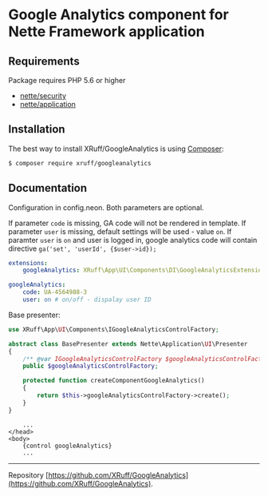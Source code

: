 Google Analytics component for Nette Framework application
======

Requirements
------------

Package requires PHP 5.6 or higher

- [nette/security](https://github.com/nette/security)
- [nette/application](https://github.com/nette/application)

Installation
------------

The best way to install XRuff/GoogleAnalytics is using  [Composer](http://getcomposer.org/):

```sh
$ composer require xruff/googleanalytics
```

Documentation
------------

Configuration in config.neon. Both parameters are optional.

If parameter `code` is missing, GA code will not be rendered in template. If parameter `user` is missing, default settings will be used - value `on`. If paramter `user` is `on` and user is logged in, google analytics code will contain directive `ga('set', 'userId', {$user->id});`

```yml
extensions:
    googleAnalytics: XRuff\App\UI\Components\DI\GoogleAnalyticsExtension

googleAnalytics:
    code: UA-4564988-3
    user: on # on/off - dispalay user ID
```

Base presenter:

```php
use XRuff\App\UI\Components\IGoogleAnalyticsControlFactory;

abstract class BasePresenter extends Nette\Application\UI\Presenter
{
	/** @var IGoogleAnalyticsControlFactory $googleAnalyticsControlFactory @inject */
	public $googleAnalyticsControlFactory;

	protected function createComponentGoogleAnalytics()
	{
		return $this->googleAnalyticsControlFactory->create();
	}
}
```

```smarty
    ...
</head>
<body>
    {control googleAnalytics}
    ...
```

-----

Repository [https://github.com/XRuff/GoogleAnalytics](https://github.com/XRuff/GoogleAnalytics).